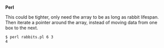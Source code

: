 **Perl**

This could be tighter, only need the array to be as long as rabbit lifespan.
Then iterate a pointer around the array, instead of moving data from one box to the next.

```
$ perl rabbits.pl 6 3
4
```